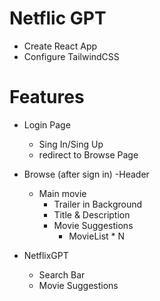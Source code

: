 # Netflic GPT 
- Create React App
- Configure TailwindCSS

# Features
- Login Page 
    - Sing In/Sing Up
    - redirect to Browse Page

- Browse (after sign in)
    -Header 
    - Main movie
        - Trailer in Background 
        - Title & Description
        - Movie Suggestions
            - MovieList * N

- NetflixGPT
    - Search Bar
    - Movie Suggestions